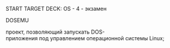 START
TARGET DECK: OS - 4 - экзамен

DOSEMU  

проект, позволяющий запускать DOS-приложения под управлением операционной системы Linux;

